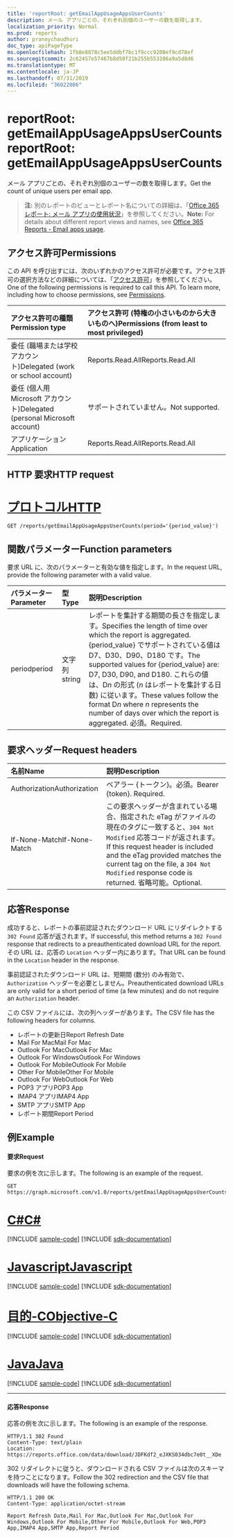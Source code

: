 ```yaml
---
title: 'reportRoot: getEmailAppUsageAppsUserCounts'
description: メール アプリごとの、それぞれ別個のユーザーの数を取得します。
localization_priority: Normal
ms.prod: reports
author: pranoychaudhuri
doc_type: apiPageType
ms.openlocfilehash: 1fb8e8878c5ee5ddbf7bc1f9ccc9208ef9cd78ef
ms.sourcegitcommit: 2c62457e57467b8d50f21b255b553106a9a5d8d6
ms.translationtype: MT
ms.contentlocale: ja-JP
ms.lasthandoff: 07/31/2019
ms.locfileid: "36022086"
---
```

# <a name="reportroot-getemailappusageappsusercounts"></a><span data-ttu-id="9a265-103">reportRoot: getEmailAppUsageAppsUserCounts</span><span class="sxs-lookup"><span data-stu-id="9a265-103">reportRoot: getEmailAppUsageAppsUserCounts</span></span>

<span data-ttu-id="9a265-104">メール アプリごとの、それぞれ別個のユーザーの数を取得します。</span><span class="sxs-lookup"><span data-stu-id="9a265-104">Get the count of unique users per email app.</span></span>

> <span data-ttu-id="9a265-105">**注:** 別のレポートのビューとレポート名についての詳細は、「[Office 365 レポート: メール アプリの使用状況](https://support.office.com/client/Email-apps-usage-c2ce12a2-934f-4dd4-ba65-49b02be4703d)」を参照してください。</span><span class="sxs-lookup"><span data-stu-id="9a265-105">**Note:** For details about different report views and names, see [Office 365 Reports - Email apps usage](https://support.office.com/client/Email-apps-usage-c2ce12a2-934f-4dd4-ba65-49b02be4703d).</span></span>

## <a name="permissions"></a><span data-ttu-id="9a265-106">アクセス許可</span><span class="sxs-lookup"><span data-stu-id="9a265-106">Permissions</span></span>

<span data-ttu-id="9a265-p101">この API を呼び出すには、次のいずれかのアクセス許可が必要です。アクセス許可の選択方法などの詳細については、「[アクセス許可](/graph/permissions-reference)」を参照してください。</span><span class="sxs-lookup"><span data-stu-id="9a265-p101">One of the following permissions is required to call this API. To learn more, including how to choose permissions, see [Permissions](/graph/permissions-reference).</span></span>

| <span data-ttu-id="9a265-109">アクセス許可の種類</span><span class="sxs-lookup"><span data-stu-id="9a265-109">Permission type</span></span>                        | <span data-ttu-id="9a265-110">アクセス許可 (特権の小さいものから大きいものへ)</span><span class="sxs-lookup"><span data-stu-id="9a265-110">Permissions (from least to most privileged)</span></span> |
| :------------------------------------- | :--------------------------------------- |
| <span data-ttu-id="9a265-111">委任 (職場または学校アカウント)</span><span class="sxs-lookup"><span data-stu-id="9a265-111">Delegated (work or school account)</span></span>     | <span data-ttu-id="9a265-112">Reports.Read.All</span><span class="sxs-lookup"><span data-stu-id="9a265-112">Reports.Read.All</span></span>                         |
| <span data-ttu-id="9a265-113">委任 (個人用 Microsoft アカウント)</span><span class="sxs-lookup"><span data-stu-id="9a265-113">Delegated (personal Microsoft account)</span></span> | <span data-ttu-id="9a265-114">サポートされていません。</span><span class="sxs-lookup"><span data-stu-id="9a265-114">Not supported.</span></span>                           |
| <span data-ttu-id="9a265-115">アプリケーション</span><span class="sxs-lookup"><span data-stu-id="9a265-115">Application</span></span>                            | <span data-ttu-id="9a265-116">Reports.Read.All</span><span class="sxs-lookup"><span data-stu-id="9a265-116">Reports.Read.All</span></span>                         |

## <a name="http-request"></a><span data-ttu-id="9a265-117">HTTP 要求</span><span class="sxs-lookup"><span data-stu-id="9a265-117">HTTP request</span></span>


# <a name="httptabhttp"></a>[<span data-ttu-id="9a265-118">プロトコル</span><span class="sxs-lookup"><span data-stu-id="9a265-118">HTTP</span></span>](#tab/http)
<!-- { "blockType": "ignored" } --> 

```http
GET /reports/getEmailAppUsageAppsUserCounts(period='{period_value}')
```

## <a name="function-parameters"></a><span data-ttu-id="9a265-119">関数パラメーター</span><span class="sxs-lookup"><span data-stu-id="9a265-119">Function parameters</span></span>

<span data-ttu-id="9a265-120">要求 URL に、次のパラメーターと有効な値を指定します。</span><span class="sxs-lookup"><span data-stu-id="9a265-120">In the request URL, provide the following parameter with a valid value.</span></span>

| <span data-ttu-id="9a265-121">パラメーター</span><span class="sxs-lookup"><span data-stu-id="9a265-121">Parameter</span></span> | <span data-ttu-id="9a265-122">型</span><span class="sxs-lookup"><span data-stu-id="9a265-122">Type</span></span>   | <span data-ttu-id="9a265-123">説明</span><span class="sxs-lookup"><span data-stu-id="9a265-123">Description</span></span>                              |
| :-------- | :----- | :--------------------------------------- |
| <span data-ttu-id="9a265-124">period</span><span class="sxs-lookup"><span data-stu-id="9a265-124">period</span></span>    | <span data-ttu-id="9a265-125">文字列</span><span class="sxs-lookup"><span data-stu-id="9a265-125">string</span></span> | <span data-ttu-id="9a265-126">レポートを集計する期間の長さを指定します。</span><span class="sxs-lookup"><span data-stu-id="9a265-126">Specifies the length of time over which the report is aggregated.</span></span> <span data-ttu-id="9a265-127">{period_value} でサポートされている値は D7、D30、D90、D180 です。</span><span class="sxs-lookup"><span data-stu-id="9a265-127">The supported values for {period_value} are: D7, D30, D90, and D180.</span></span> <span data-ttu-id="9a265-128">これらの値は、D*n* の形式 (*n* はレポートを集計する日数) に従います。</span><span class="sxs-lookup"><span data-stu-id="9a265-128">These values follow the format D*n* where *n* represents the number of days over which the report is aggregated.</span></span> <span data-ttu-id="9a265-129">必須。</span><span class="sxs-lookup"><span data-stu-id="9a265-129">Required.</span></span> |

## <a name="request-headers"></a><span data-ttu-id="9a265-130">要求ヘッダー</span><span class="sxs-lookup"><span data-stu-id="9a265-130">Request headers</span></span>

| <span data-ttu-id="9a265-131">名前</span><span class="sxs-lookup"><span data-stu-id="9a265-131">Name</span></span>          | <span data-ttu-id="9a265-132">説明</span><span class="sxs-lookup"><span data-stu-id="9a265-132">Description</span></span>                              |
| :------------ | :--------------------------------------- |
| <span data-ttu-id="9a265-133">Authorization</span><span class="sxs-lookup"><span data-stu-id="9a265-133">Authorization</span></span> | <span data-ttu-id="9a265-p103">ベアラー {トークン}。必須。</span><span class="sxs-lookup"><span data-stu-id="9a265-p103">Bearer {token}. Required.</span></span>                |
| <span data-ttu-id="9a265-136">If-None-Match</span><span class="sxs-lookup"><span data-stu-id="9a265-136">If-None-Match</span></span> | <span data-ttu-id="9a265-137">この要求ヘッダーが含まれている場合、指定された eTag がファイルの現在のタグに一致すると、`304 Not Modified` 応答コードが返されます。</span><span class="sxs-lookup"><span data-stu-id="9a265-137">If this request header is included and the eTag provided matches the current tag on the file, a `304 Not Modified` response code is returned.</span></span> <span data-ttu-id="9a265-138">省略可能。</span><span class="sxs-lookup"><span data-stu-id="9a265-138">Optional.</span></span> |

## <a name="response"></a><span data-ttu-id="9a265-139">応答</span><span class="sxs-lookup"><span data-stu-id="9a265-139">Response</span></span>

<span data-ttu-id="9a265-140">成功すると、レポートの事前認証されたダウンロード URL にリダイレクトする `302 Found` 応答が返されます。</span><span class="sxs-lookup"><span data-stu-id="9a265-140">If successful, this method returns a `302 Found` response that redirects to a preauthenticated download URL for the report.</span></span> <span data-ttu-id="9a265-141">その URL は、応答の `Location` ヘッダー内にあります。</span><span class="sxs-lookup"><span data-stu-id="9a265-141">That URL can be found in the `Location` header in the response.</span></span>

<span data-ttu-id="9a265-142">事前認証されたダウンロード URL は、短期間 (数分) のみ有効で、`Authorization` ヘッダーを必要としません。</span><span class="sxs-lookup"><span data-stu-id="9a265-142">Preauthenticated download URLs are only valid for a short period of time (a few minutes) and do not require an `Authorization` header.</span></span>

<span data-ttu-id="9a265-143">この CSV ファイルには、次の列ヘッダーがあります。</span><span class="sxs-lookup"><span data-stu-id="9a265-143">The CSV file has the following headers for columns.</span></span>

- <span data-ttu-id="9a265-144">レポートの更新日</span><span class="sxs-lookup"><span data-stu-id="9a265-144">Report Refresh Date</span></span>
- <span data-ttu-id="9a265-145">Mail For Mac</span><span class="sxs-lookup"><span data-stu-id="9a265-145">Mail For Mac</span></span>
- <span data-ttu-id="9a265-146">Outlook For Mac</span><span class="sxs-lookup"><span data-stu-id="9a265-146">Outlook For Mac</span></span>
- <span data-ttu-id="9a265-147">Outlook For Windows</span><span class="sxs-lookup"><span data-stu-id="9a265-147">Outlook For Windows</span></span>
- <span data-ttu-id="9a265-148">Outlook For Mobile</span><span class="sxs-lookup"><span data-stu-id="9a265-148">Outlook For Mobile</span></span>
- <span data-ttu-id="9a265-149">Other For Mobile</span><span class="sxs-lookup"><span data-stu-id="9a265-149">Other For Mobile</span></span>
- <span data-ttu-id="9a265-150">Outlook For Web</span><span class="sxs-lookup"><span data-stu-id="9a265-150">Outlook For Web</span></span>
- <span data-ttu-id="9a265-151">POP3 アプリ</span><span class="sxs-lookup"><span data-stu-id="9a265-151">POP3 App</span></span>
- <span data-ttu-id="9a265-152">IMAP4 アプリ</span><span class="sxs-lookup"><span data-stu-id="9a265-152">IMAP4 App</span></span>
- <span data-ttu-id="9a265-153">SMTP アプリ</span><span class="sxs-lookup"><span data-stu-id="9a265-153">SMTP App</span></span>
- <span data-ttu-id="9a265-154">レポート期間</span><span class="sxs-lookup"><span data-stu-id="9a265-154">Report Period</span></span>

## <a name="example"></a><span data-ttu-id="9a265-155">例</span><span class="sxs-lookup"><span data-stu-id="9a265-155">Example</span></span>

#### <a name="request"></a><span data-ttu-id="9a265-156">要求</span><span class="sxs-lookup"><span data-stu-id="9a265-156">Request</span></span>

<span data-ttu-id="9a265-157">要求の例を次に示します。</span><span class="sxs-lookup"><span data-stu-id="9a265-157">The following is an example of the request.</span></span>

<!--{
  "blockType": "request",
  "isComposable": true,
  "name": "reportroot_getemailappusageappsusercounts"
}-->

```http
GET https://graph.microsoft.com/v1.0/reports/getEmailAppUsageAppsUserCounts(period='D7')
```
# <a name="ctabcsharp"></a>[<span data-ttu-id="9a265-158">C#</span><span class="sxs-lookup"><span data-stu-id="9a265-158">C#</span></span>](#tab/csharp)
[!INCLUDE [sample-code](../includes/snippets/csharp/reportroot-getemailappusageappsusercounts-csharp-snippets.md)]
[!INCLUDE [sdk-documentation](../includes/snippets/snippets-sdk-documentation-link.md)]

# <a name="javascripttabjavascript"></a>[<span data-ttu-id="9a265-159">Javascript</span><span class="sxs-lookup"><span data-stu-id="9a265-159">Javascript</span></span>](#tab/javascript)
[!INCLUDE [sample-code](../includes/snippets/javascript/reportroot-getemailappusageappsusercounts-javascript-snippets.md)]
[!INCLUDE [sdk-documentation](../includes/snippets/snippets-sdk-documentation-link.md)]

# <a name="objective-ctabobjc"></a>[<span data-ttu-id="9a265-160">目的-C</span><span class="sxs-lookup"><span data-stu-id="9a265-160">Objective-C</span></span>](#tab/objc)
[!INCLUDE [sample-code](../includes/snippets/objc/reportroot-getemailappusageappsusercounts-objc-snippets.md)]
[!INCLUDE [sdk-documentation](../includes/snippets/snippets-sdk-documentation-link.md)]

# <a name="javatabjava"></a>[<span data-ttu-id="9a265-161">Java</span><span class="sxs-lookup"><span data-stu-id="9a265-161">Java</span></span>](#tab/java)
[!INCLUDE [sample-code](../includes/snippets/java/reportroot-getemailappusageappsusercounts-java-snippets.md)]
[!INCLUDE [sdk-documentation](../includes/snippets/snippets-sdk-documentation-link.md)]

---


#### <a name="response"></a><span data-ttu-id="9a265-162">応答</span><span class="sxs-lookup"><span data-stu-id="9a265-162">Response</span></span>

<span data-ttu-id="9a265-163">応答の例を次に示します。</span><span class="sxs-lookup"><span data-stu-id="9a265-163">The following is an example of the response.</span></span>

<!-- {
  "blockType": "response",
  "truncated": true,
  "@odata.type": "microsoft.graph.report"
} -->

```http
HTTP/1.1 302 Found
Content-Type: text/plain
Location: https://reports.office.com/data/download/JDFKdf2_eJXKS034dbc7e0t__XDe
```

<span data-ttu-id="9a265-164">302 リダイレクトに従うと、ダウンロードされる CSV ファイルは次のスキーマを持つことになります。</span><span class="sxs-lookup"><span data-stu-id="9a265-164">Follow the 302 redirection and the CSV file that downloads will have the following schema.</span></span>

<!-- { "blockType": "ignored" } --> 

```http
HTTP/1.1 200 OK
Content-Type: application/octet-stream

Report Refresh Date,Mail For Mac,Outlook For Mac,Outlook For Windows,Outlook For Mobile,Other For Mobile,Outlook For Web,POP3 App,IMAP4 App,SMTP App,Report Period
```
<!-- uuid: 8fcb5dbc-d5aa-4681-8e31-b001d5168d79 
2015-10-25 14:57:30 UTC -->
<!-- {
  "type": "#page.annotation",
  "description": "Example",
  "keywords": "",
  "section": "documentation",
  "tocPath": "",
  "suppressions": [
  ]
}-->
